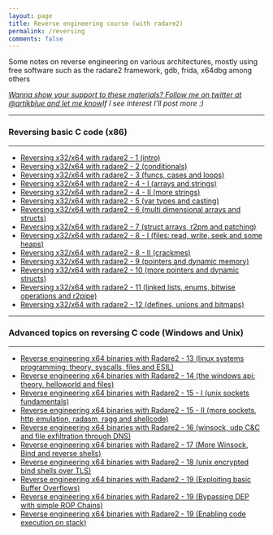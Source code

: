 ```yaml
---
layout: page
title: Reverse engineering course (with radare2)
permalink: /reversing
comments: false
---
```


<div class="row justify-content-between">
<div class="col-md-8 pr-5">
<p>Some notes on reverse engineering on various architectures, mostly using free software such as the radare2 framework, gdb, frida, x64dbg among others</p>

<i><a href="https://www.twitter.com/artikblue">Wanna show your support to these materials? Follow me on twitter at @artikblue and let me know</a>If I see interest I'll post more :)</i>
<hr />
<h3>Reversing basic C code (x86)</h3>
<hr />
<ul>
  <li><a href="https://artik.blue/reversing-radare2-1">Reversing x32/x64 with radare2 - 1 (intro) </a></li>
  <li><a href="https://artik.blue/reversing-radare2-2">Reversing x32/x64 with radare2 - 2 (conditionals) </a></li>
  <li><a href="https://artik.blue/reversing-radare-3">Reversing x32/x64 with radare2 - 3 (funcs, cases and loops)</a></li>
  <li><a href="https://artik.blue/reversing-radare-4">Reversing x32/x64 with radare2 - 4 - I (arrays and strings)</a></li>
  <li><a href="https://artik.blue/reversing-radare-4-ii">Reversing x32/x64 with radare2 - 4 - II (more strings)</a></li>
  <li><a href="https://artik.blue/reversing-radare-5">Reversing x32/x64 with radare2 - 5 (var types and casting)</a></li>
  <li><a href="https://artik.blue/reversing-radare-6">Reversing x32/x64 with radare2 - 6 (multi dimensional arrays and structs)</a></li>
  <li><a href="https://artik.blue/reversing-radare-7">Reversing x32/x64 with radare2 - 7 (struct arrays, r2pm and patching)</a></li>	
  <li><a href="https://artik.blue/reversing-radare-8">Reversing x32/x64 with radare2 - 8 - I (files: read, write, seek and some heaps)</a></li>
  <li><a href="https://artik.blue/reversing-radare-8-i">Reversing x32/x64 with radare2 - 8 - II (crackmes)</a></li>
  <li><a href="https://artik.blue/reversing-radare-9">Reversing x32/x64 with radare2 - 9 (pointers and dynamic memory)</a></li>
  <li><a href="https://artik.blue/reversing-radare-10">Reversing x32/x64 with radare2 - 10 (more pointers and dynamic structs)</a></li>
  <li><a href="https://artik.blue/reversing-radare-11">Reversing x32/x64 with radare2 - 11 (linked lists, enums, bitwise operations and r2pipe)</a></li>
  <li><a href="https://artik.blue/reversing-radare-12">Reversing x32/x64 with radare2 - 12 (defines, unions and bitmaps)</a></li>
</ul>
<hr />
<h3>Advanced topics on reversing C code (Windows and Unix)</h3>
<hr />
<ul>
  <li><a href="https://artik.blue/reversing-radare-13">Reverse engineering x64 binaries with Radare2 - 13 (linux systems programming: theory, syscalls, files and ESIL)</a></li>
  <li><a href="https://artik.blue/reversing-radare-14">Reverse engineering x64 binaries with Radare2 - 14 (the windows api: theory, helloworld and files)</a></li>
  <li><a href="https://artik.blue/reversing-radare-15">Reverse engineering x64 binaries with Radare2 - 15 - I (unix sockets fundamentals)</a></li>
  <li><a href="https://artik.blue/reversing-radare-16">Reverse engineering x64 binaries with Radare2 - 15 - II (more sockets, http emulation, radasm, ragg and shellcode)</a></li>
  <li><a href="https://artik.blue/reversing-radare-17">Reverse engineering x64 binaries with Radare2 - 16 (winsock, udp C&C and file exfiltration through DNS)</a></li>
  <li><a href="https://artik.blue/reversing-radare-18">Reverse engineering x64 binaries with Radare2 - 17 (More Winsock, Bind and reverse shells)</a></li>
  <li><a href="https://artik.blue/reversing-radare-19">Reverse engineering x64 binaries with Radare2 - 18 (unix encrypted bind shells over TLS)</a></li>
  <li><a href="https://artik.blue/reversing-radare-20">Reverse engineering x64 binaries with Radare2 - 19 (Exploiting basic Buffer Overflows)</a></li>
  <li><a href="https://artik.blue/reversing-radare-21">Reverse engineering x64 binaries with Radare2 - 19 (Bypassing DEP with simple ROP Chains)</a></li>
  <li><a href="https://artik.blue/reversing-radare-22">Reverse engineering x64 binaries with Radare2 - 19 (Enabling code execution on stack)</a></li>

</ul>
